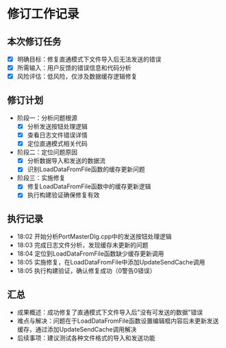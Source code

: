 # 修订工作记录

## 本次修订任务

- [x] 明确目标：修复直通模式下文件导入后无法发送的错误
- [x] 所需输入：用户反馈的错误信息和代码分析
- [x] 风险评估：低风险，仅涉及数据缓存逻辑修复

## 修订计划

- 阶段一：分析问题根源
  - [x] 分析发送按钮处理逻辑
  - [x] 查看日志文件错误详情
  - [x] 定位直通模式相关代码
- 阶段二：定位问题原因
  - [x] 分析数据导入和发送的数据流
  - [x] 识别LoadDataFromFile函数的缓存更新问题
- 阶段三：实施修复
  - [x] 修复LoadDataFromFile函数中的缓存更新逻辑
  - [x] 执行构建验证确保修复有效

## 执行记录

- 18:02 开始分析PortMasterDlg.cpp中的发送按钮处理逻辑
- 18:03 完成日志文件分析，发现缓存未更新的问题
- 18:04 定位到LoadDataFromFile函数缺少缓存更新调用
- 18:05 实施修复，在LoadDataFromFile中添加UpdateSendCache调用
- 18:05 执行构建验证，确认修复成功（0警告0错误）

## 汇总

- 成果概述：成功修复了直通模式下文件导入后"没有可发送的数据"错误
- 难点与解决：问题在于LoadDataFromFile函数设置编辑框内容后未更新发送缓存，通过添加UpdateSendCache调用解决
- 后续事项：建议测试各种文件格式的导入和发送功能
